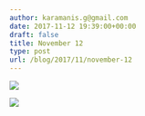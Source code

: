 ```yaml
---
author: karamanis.g@gmail.com
date: 2017-11-12 19:39:00+00:00
draft: false
title: November 12
type: post
url: /blog/2017/11/november-12
---
```




  
   ![](https://images.squarespace-cdn.com/content/v1/4f3f61bae4b063b909445965/1510505935635-OM268FRNU5XZL9FHRFAF/ke17ZwdGBToddI8pDm48kJUlZr2Ql5GtSKWrQpjur5t7gQa3H78H3Y0txjaiv_0fDoOvxcdMmMKkDsyUqMSsMWxHk725yiiHCCLfrh8O1z5QPOohDIaIeljMHgDF5CVlOqpeNLcJ80NK65_fV7S1UfNdxJhjhuaNor070w_QAc94zjGLGXCa1tSmDVMXf8RUVhMJRmnnhuU1v2M8fLFyJw/IMG_2740.jpg?format=original)

  

  
   ![](https://images.squarespace-cdn.com/content/v1/4f3f61bae4b063b909445965/1510505938736-V7JNXFO1LP61JESPHE5G/ke17ZwdGBToddI8pDm48kJUlZr2Ql5GtSKWrQpjur5t7gQa3H78H3Y0txjaiv_0fDoOvxcdMmMKkDsyUqMSsMWxHk725yiiHCCLfrh8O1z5QPOohDIaIeljMHgDF5CVlOqpeNLcJ80NK65_fV7S1UfNdxJhjhuaNor070w_QAc94zjGLGXCa1tSmDVMXf8RUVhMJRmnnhuU1v2M8fLFyJw/IMG_2741.jpg?format=original)

  


